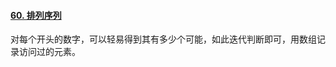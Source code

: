 #### [60. 排列序列](https://leetcode-cn.com/problems/permutation-sequence/)

对每个开头的数字，可以轻易得到其有多少个可能，如此迭代判断即可，用数组记录访问过的元素。


